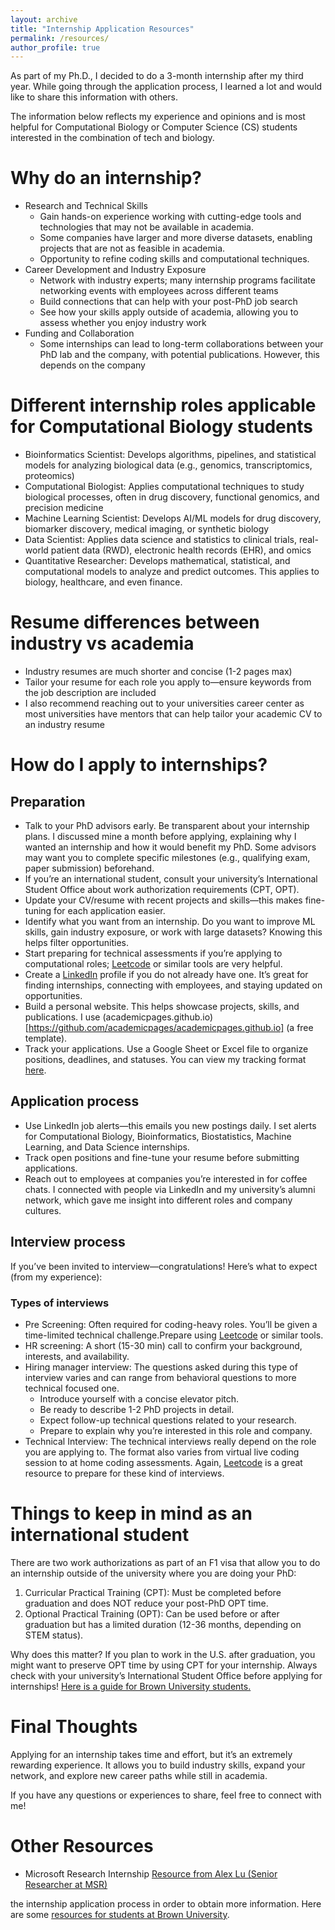 ```yaml
---
layout: archive
title: "Internship Application Resources"
permalink: /resources/
author_profile: true
---
```


As part of my Ph.D., I decided to do a 3-month internship after my third year. While going through the application process, I learned a lot and would like to share this information with others.

The information below reflects my experience and opinions and is most helpful for Computational Biology or Computer Science (CS) students interested in the combination of tech and biology.

# Why do an internship?
* Research and Technical Skills 
  - Gain hands-on experience working with cutting-edge tools and technologies that may not be available in academia.
  - Some companies have larger and more diverse datasets, enabling projects that are not as feasible in academia.
  - Opportunity to refine coding skills and computational techniques.
* Career Development and Industry Exposure
  - Network with industry experts; many internship programs facilitate networking events with employees across different teams
  - Build connections that can help with your post-PhD job search
  - See how your skills apply outside of academia, allowing you to assess whether you enjoy industry work
* Funding and Collaboration
  - Some internships can lead to long-term collaborations between your PhD lab and the company, with potential publications. However, this depends on the company

# Different internship roles applicable for Computational Biology students
- Bioinformatics Scientist: Develops algorithms, pipelines, and statistical models for analyzing biological data (e.g., genomics, transcriptomics, proteomics)
- Computational Biologist: Applies computational techniques to study biological processes, often in drug discovery, functional genomics, and precision medicine
- Machine Learning Scientist: Develops AI/ML models for drug discovery, biomarker discovery, medical imaging, or synthetic biology
- Data Scientist: Applies data science and statistics to clinical trials, real-world patient data (RWD), electronic health records (EHR), and omics
- Quantitative Researcher: Develops mathematical, statistical, and computational models to analyze and predict outcomes. This applies to biology, healthcare, and even finance.

# Resume differences between industry vs academia
- Industry resumes are much shorter and concise (1-2 pages max)
- Tailor your resume for each role you apply to—ensure keywords from the job description are included
- I also recommend reaching out to your universities career center as most universities have mentors that can help tailor your academic CV to an industry resume

# How do I apply to internships?
## Preparation
- Talk to your PhD advisors early. Be transparent about your internship plans. I discussed mine a month before applying, explaining why I wanted an internship and how it would benefit my PhD. Some advisors may want you to complete specific milestones (e.g., qualifying exam, paper submission) beforehand.
- If you’re an international student, consult your university’s International Student Office about work authorization requirements (CPT, OPT).
- Update your CV/resume with recent projects and skills—this makes fine-tuning for each application easier.
- Identify what you want from an internship. Do you want to improve ML skills, gain industry exposure, or work with large datasets? Knowing this helps filter opportunities.
- Start preparing for technical assessments if you’re applying to computational roles; [Leetcode](https://leetcode.com/) or similar tools are very helpful.
- Create a [LinkedIn](https://www.linkedin.com/feed/) profile if you do not already have one.  It’s great for finding internships, connecting with employees, and staying updated on opportunities.
- Build a personal website. This helps showcase projects, skills, and publications. I use (academicpages.github.io)[https://github.com/academicpages/academicpages.github.io] (a free template).
- Track your applications. Use a Google Sheet or Excel file to organize positions, deadlines, and statuses. You can view my tracking format  [here](https://docs.google.com/spreadsheets/d/1xePFswsmH7u2TVA-dDCfp3ZPI5q57kveig0F4LQX6_A/edit?usp=sharing).

## Application process
- Use LinkedIn job alerts—this emails you new postings daily. I set alerts for Computational Biology, Bioinformatics, Biostatistics, Machine Learning, and Data Science internships.
- Track open positions and fine-tune your resume before submitting applications.
- Reach out to employees at companies you’re interested in for coffee chats. I connected with people via LinkedIn and my university’s alumni network, which gave me insight into different roles and company cultures.

## Interview process
If you’ve been invited to interview—congratulations! Here’s what to expect (from my experience):

### Types of interviews
- Pre Screening: Often required for coding-heavy roles. You’ll be given a time-limited technical challenge.Prepare using [Leetcode](https://leetcode.com/) or similar tools.
- HR screening: A short (15-30 min) call to confirm your background, interests, and availability.
- Hiring manager interview: The questions asked during this type of interview varies and can range from behavioral questions to more technical focused one. 
  - Introduce yourself with a concise elevator pitch.
  - Be ready to describe 1-2 PhD projects in detail.
  - Expect follow-up technical questions related to your research.
  - Prepare to explain why you’re interested in this role and company.
- Technical Interview: The technical interviews really depend on the role you are applying to. The format also varies from virtual live coding session to at home coding assessments. Again, [Leetcode](https://leetcode.com/) is a great resource to prepare for these kind of interviews.

# Things to keep in mind as an international student
There are two work authorizations as part of an F1 visa that allow you to do an internship outside of the university where you are doing your PhD: 
  1. Curricular Practical Training (CPT): Must be completed before graduation and does NOT reduce your post-PhD OPT time.
  2. Optional Practical Training (OPT): Can be used before or after graduation but has a limited duration (12-36 months, depending on STEM status).

Why does this matter? If you plan to work in the U.S. after graduation, you might want to preserve OPT time by using CPT for your internship.  Always check with your university’s International Student Office before applying for internships!
[Here is a guide for Brown University students.](https://oisss.brown.edu/international-students/currently-brown/f-1-students/employment/cpt)

# Final Thoughts

Applying for an internship takes time and effort, but it’s an extremely rewarding experience. It allows you to build industry skills, expand your network, and explore new career paths while still in academia.

If you have any questions or experiences to share, feel free to connect with me!

# Other Resources
- Microsoft Research Internship [Resource from Alex Lu (Senior Researcher at MSR)](https://www.alexluresearch.com/resources/internships/)














the internship application process in order to obtain more information. Here are some [resources for students at Brown University](https://oisss.brown.edu/international-students/currently-brown/f-1-students/employment/cpt).